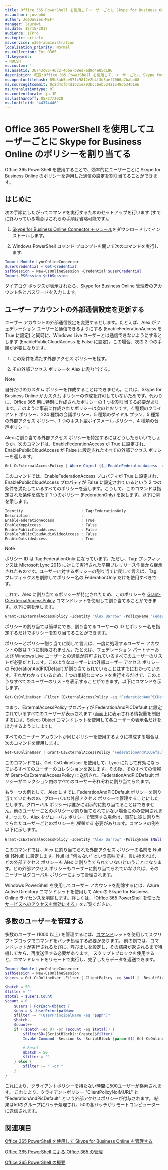 ```yaml
---
title: Office 365 PowerShell を使用してユーザーごとに Skype for Business Online のポリシーを割り当てる
ms.author: josephd
author: JoeDavies-MSFT
manager: laurawi
ms.date: 12/15/2017
audience: ITPro
ms.topic: article
ms.service: o365-administration
localization_priority: Normal
ms.collection: Ent_O365
f1.keywords:
- NOCSH
ms.custom: ''
ms.assetid: 36743c86-46c2-46be-b9ed-ad9d4e85d186
description: 概要:Office 365 PowerShell を使用して、ユーザーごとに Skype for Business Online のポリシーを適用した通信の設定を割り当てます。
ms.openlocfilehash: 89b3ab5ce571c9812e2b4f3d3aef7066a7babb08
ms.sourcegitcommit: 0c2d4cfb4d1b21ea93bcc6eb52421548db34b1e6
ms.translationtype: MT
ms.contentlocale: ja-JP
ms.lasthandoff: 05/27/2020
ms.locfileid: "44374446"
---
```

# <a name="assign-per-user-skype-for-business-online-policies-with-office-365-powershell"></a>Office 365 PowerShell を使用してユーザーごとに Skype for Business Online のポリシーを割り当てる

Office 365 PowerShell を使用することで、効率的にユーザーごとに Skype for Business Online のポリシーを適用した通信の設定を割り当てることができます。
  
## <a name="before-you-begin"></a>はじめに

次の手順にしたがってコマンドを実行するためのセットアップを行います (すでに終わっている場合はこれらの手順は省略可能です)。
  
1. [Skype for Business Online Connector モジュール](https://www.microsoft.com/download/details.aspx?id=39366)をダウンロードしてインストールします。
    
2. Windows PowerShell コマンド プロンプトを開いて次のコマンドを実行します: 
    
```powershell
Import-Module LyncOnlineConnector
$userCredential = Get-Credential
$sfbSession = New-CsOnlineSession -Credential $userCredential
Import-PSSession $sfbSession
```

ダイアログ ボックスが表示されたら、Skype for Business Online 管理者のアカウント名とパスワードを入力します。
    
## <a name="updating-external-communication-settings-for-a-user-account"></a>ユーザー アカウントの外部通信設定を更新する

ユーザー アカウントの外部通信設定を変更するとします。たとえば、Alex がフェデレーション ユーザーと通信できるようにする (EnableFederationAccess を True に設定) と同時に、Windows Live ユーザーとは通信できないようにするとします (EnablePublicCloudAccess を False に設定)。この場合、次の 2 つの手順が必要になります。
  
1. この条件を満たす外部アクセス ポリシーを探す。
    
2. その外部アクセス ポリシーを Alex に割り当てる。
    
> [!NOTE]
>  自分だけのカスタム ポリシーを作成することはできません。これは、Skype for Business Online がカスタム ポリシーの作成を許可していないためです。代わりに、Office 365 用に特別に作成されたポリシーの 1 つを割り当てる必要があります。このように事前に作成されたポリシーは次のとおりです。4 種類のクライアント ポリシー、224 種類の会議ポリシー、5 種類のダイヤル プラン、5 種類の外部アクセス ポリシー、1 つのホスト型ボイスメール ポリシー、4 種類の音声ポリシー。
  
Alex に割り当てる外部アクセス ポリシーを特定するにはどうしたらいいでしょうか。次のコマンドは、EnableFederationAccess が True に設定され、EnablePublicCloudAccess が False に設定されたすべての外部アクセス ポリシーを返します。
  
```powershell
Get-CsExternalAccessPolicy | Where-Object {$_.EnableFederationAccess -eq $True -and $_.EnablePublicCloudAccess -eq $False}
```

このコマンドでは、EnableFederationAccess プロパティが True に設定され、EnablePublicCloudAccess プロパティが False に設定されているという 2 つの条件を満たしているすべてのポリシーを返します。こうして、このコマンドは指定された条件を満たす 1 つのポリシー (FederationOnly) を返します。以下に例を示します。
  
```powershell
Identity                          : Tag:FederationOnly
Description                       :
EnableFederationAccess            : True
EnableXmppAccess                  : False
EnablePublicCloudAccess           : False
EnablePublicCloudAudioVideoAccess : False
EnableOutsideAccess               : True
```

> [!NOTE]
> ポリシー ID は Tag:FederationOnly になっています。ただし、Tag: プレフィックスは Microsoft Lync 2013 に対して実行された早期プレリリース作業から継承されたものです。ユーザーに対するポリシーの割り当てに関して言えば、Tag: プレフィックスを削除してポリシー名の FederationOnly だけを使用すべきです。 
  
これで、Alex に割り当てるポリシーが特定されたため、このポリシーを [Grant-CsExternalAccessPolicy](https://go.microsoft.com/fwlink/?LinkId=523974) コマンドレットを使用して割り当てることができます。以下に例を示します。
  
```powershell
Grant-CsExternalAccessPolicy -Identity "Alex Darrow" -PolicyName "FederationOnly"
```

ポリシーの割り当ては簡単にでき、割り当てるユーザーの ID とポリシー名を指定するだけでポリシーを割り当てることができます。 
  
ポリシーとポリシー割り当てに関して言えば、一度に処理するユーザー アカウントの数は 1 つに制限されません。たとえば、フェデレーション パートナーおよび Windows Live ユーザーとの通信が許可されているすべてのユーザーのリストが必要だとします。このようなユーザーには外部ユーザー アクセス ポリシーの FederationAndPICDefault が割り当てられていることはすでにわかっています。それがわかっているため、1 つの単純なコマンドを実行するだけで、このようなすべてのユーザーのリストを表示することができます。以下にコマンドを示します。
  
```powershell
Get-CsOnlineUser -Filter {ExternalAccessPolicy -eq "FederationAndPICDefault"} | Select-Object DisplayName
```

つまり、ExternalAccessPolicy プロパティが FederationAndPICDefault に設定されているすべてのユーザーが表示されます (画面上に表示される情報量を制限するには、Select-Object コマンドレットを使用して各ユーザーの表示名だけを出力するようにします)。 
  
すべてのユーザー アカウントが同じポリシーを使用するように構成する場合は次のコマンドを使用します。
  
```powershell
Get-CsOnlineUser | Grant-CsExternalAccessPolicy "FederationAndPICDefault"
```

このコマンドでは、Get-CsOnlineUser を使用して、Lync に対して有効になっているすべてのユーザーのコレクションを返します。その後、そのすべての情報が Grant-CsExternalAccessPolicy に送信され、FederationAndPICDefault ポリシーがコレクション内のすべてのユーザーそれぞれに割り当てられます。
  
もう一つの例として、Alex にすでに FederationAndPICDefault ポリシーを割り当てていたものの、グローバルな外部アクセス ポリシーで管理することにしたとします。グローバル ポリシーは誰かに明示的に割り当てることはできません。他のユーザーごとのポリシーが割り当てられていない場合にのみ使用されます。つまり、Alex をグローバル ポリシーで管理する場合は、事前に彼に割り当てられたユーザーごとのポリシーを *解除する*  必要があります。コマンドの例を以下に示します。
  
```powershell
Grant-CsExternalAccessPolicy -Identity "Alex Darrow" -PolicyName $Null
```

このコマンドでは、Alex に割り当てられた外部アクセス ポリシーの名前を Null 値 ($Null) に設定します。Null は "何もない" という意味です。言い換えれば、どの外部アクセス ポリシーも Alex に割り当てられていないということになります。どの外部アクセス ポリシーもユーザーに割り当てられていなければ、そのユーザーはグローバル ポリシーによって管理されます。
  
Windows PowerShell を使用してユーザー アカウントを削除するには、Azure Active Directory コマンドレットを使用して Alex の Skype for Business Online ライセンスを削除します。詳しくは、「[Office 365 PowerShell を使ったサービスへのアクセスを無効にする](assign-licenses-to-user-accounts-with-office-365-powershell.md)」をご覧ください。

## <a name="managing-large-numbers-of-users"></a>多数のユーザーを管理する

多数のユーザー (1000 以上) を管理するには、[コマンド](https://docs.microsoft.com/powershell/module/microsoft.powershell.core/invoke-command?view=powershell-7)レットを使用してスクリプトブロックでコマンドをバッチ処理する必要があります。  前の例では、コマンドレットが実行されるたびに、呼び出しを設定し、その結果が返されるまで待機してから、再度送信する必要があります。  スクリプトブロックを使用すると、コマンドレットをリモートで実行し、完了したらデータを返送できます。 

```powershell
Import-Module LyncOnlineConnector
$sfbSession = New-CsOnlineSession
$users = Get-CsOnlineUser -Filter { ClientPolicy -eq $null } -ResultSize 500

$batch = 50
$filter = ''
$total = $users.Count
$count = 0
    $users | ForEach-Object {
    $upn = $_.UserPrincipalName
    $filter += "(UserPrincipalName -eq '$upn')"
    $batch--
    $count++
    if (($batch -eq 0) -or ($count -eq $total)) {
        $filterSB=[ScriptBlock]::Create($filter)
        Invoke-Command -Session $s -ScriptBlock {param($f) Get-CsOnlineUser -filter $f | Grant-CsClientPolicy -PolicyName "ClientPolicyNoIMURL" -Passthru | Grant-CsExternalAccessPolicy -PolicyName "FederationAndPICDefault"} -ArgumentList $filterSB

        # Reset
        $batch = 50
        $filter = ''
    } else {
        $filter += " -or "
    }
}
```

これにより、クライアントポリシーを持たない時間に500ユーザーが検索されます。 これにより、クライアントポリシー "ClientPolicyNoIMURL" と "FederationAndPicDefault" という外部アクセスポリシーが付与されます。 結果は50のグループにバッチ処理され、50の各バッチがリモートコンピューターに送信されます。
  
## <a name="see-also"></a>関連項目

[Office 365 PowerShell を使用して Skype for Business Online を管理する](manage-skype-for-business-online-with-office-365-powershell.md)
  
[Office 365 PowerShell による Office 365 の管理](manage-office-365-with-office-365-powershell.md)
  
[Office 365 PowerShell の概要](getting-started-with-office-365-powershell.md)
